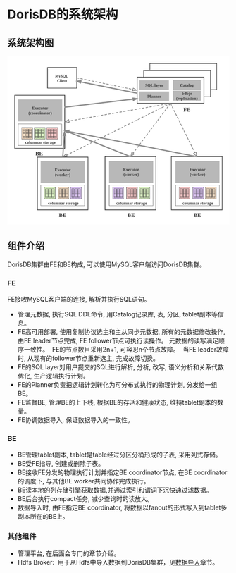 # DorisDB的系统架构

## 系统架构图

![architecture](../assets/2.1-1.png)

## 组件介绍

DorisDB集群由FE和BE构成, 可以使用MySQL客户端访问DorisDB集群。

### **FE**

FE接收MySQL客户端的连接, 解析并执行SQL语句。

* 管理元数据, 执行SQL DDL命令, 用Catalog记录库, 表, 分区, tablet副本等信息。
* FE高可用部署, 使用复制协议选主和主从同步元数据, 所有的元数据修改操作, 由FE leader节点完成, FE follower节点可执行读操作。 元数据的读写满足顺序一致性。  FE的节点数目采用2n+1, 可容忍n个节点故障。  当FE leader故障时, 从现有的follower节点重新选主, 完成故障切换。
* FE的SQL layer对用户提交的SQL进行解析, 分析, 改写, 语义分析和关系代数优化, 生产逻辑执行计划。
* FE的Planner负责把逻辑计划转化为可分布式执行的物理计划, 分发给一组BE。
* FE监督BE, 管理BE的上下线, 根据BE的存活和健康状态, 维持tablet副本的数量。
* FE协调数据导入, 保证数据导入的一致性。

### **BE**

* BE管理tablet副本, tablet是table经过分区分桶形成的子表, 采用列式存储。
* BE受FE指导, 创建或删除子表。
* BE接收FE分发的物理执行计划并指定BE coordinator节点, 在BE coordinator的调度下, 与其他BE worker共同协作完成执行。
* BE读本地的列存储引擎获取数据,并通过索引和谓词下沉快速过滤数据。
* BE后台执行compact任务, 减少查询时的读放大。
* 数据导入时, 由FE指定BE coordinator, 将数据以fanout的形式写入到tablet多副本所在的BE上。

### **其他组件**

* 管理平台, 在后面会专门的章节介绍。
* Hdfs Broker:  用于从Hdfs中导入数据到DorisDB集群，见[数据导入](../loading/Loading.md)章节。
